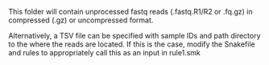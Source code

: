 This folder will contain unprocessed fastq reads (.fastq.R1/R2 or .fq.gz) in compressed (.gz) or uncompressed format.

Alternatively, a TSV file can be specified with sample IDs and path directory to the where the reads are located. If this is the case, modify the Snakefile and rules to appropriately call this as an input in rule1.smk
